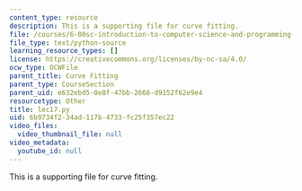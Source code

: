 ```yaml
---
content_type: resource
description: This is a supporting file for curve fitting.
file: /courses/6-00sc-introduction-to-computer-science-and-programming-spring-2011/6b9734f234ad117b4733fc25f357ec22_lec17.py
file_type: text/python-source
learning_resource_types: []
license: https://creativecommons.org/licenses/by-nc-sa/4.0/
ocw_type: OCWFile
parent_title: Curve Fitting
parent_type: CourseSection
parent_uid: e632ebd5-0e8f-47bb-2666-d9152f62e9e4
resourcetype: Other
title: lec17.py
uid: 6b9734f2-34ad-117b-4733-fc25f357ec22
video_files:
  video_thumbnail_file: null
video_metadata:
  youtube_id: null
---
```

This is a supporting file for curve fitting.